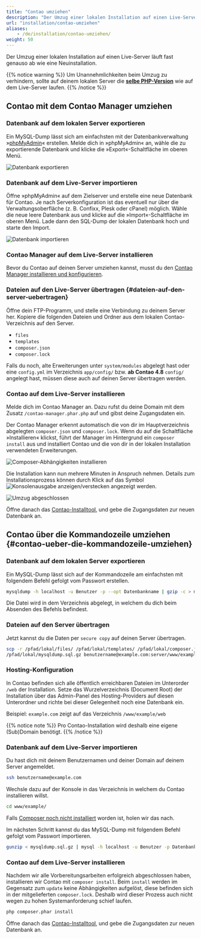 ```yaml
---
title: "Contao umziehen"
description: "Der Umzug einer lokalen Installation auf einen Live-Server läuft fast genauso ab wie eine Neuinstallation."
url: "installation/contao-umziehen"
aliases:
    - /de/installation/contao-umziehen/
weight: 50
---
```


Der Umzug einer lokalen Installation auf einen Live-Server läuft fast genauso ab wie eine Neuinstallation.

{{% notice warning %}}
Um Unannehmlichkeiten beim Umzug zu verhindern, sollte auf deinem lokalen Server die 
**[selbe PHP-Version](../systemvoraussetzungen/#mindestanforderungen-an-php)** wie auf dem Live-Server laufen.
{{% /notice %}}

## Contao mit dem Contao Manager umziehen

### Datenbank auf dem lokalen Server exportieren

Ein MySQL-Dump lässt sich am einfachsten mit der Datenbankverwaltung »[phpMyAdmin](https://www.phpmyadmin.net/)« 
erstellen. Melde dich in »phpMyAdmin« an, wähle die zu exportierende Datenbank und klicke die 
»Export«-Schaltfläche im oberen Menü.

![Datenbank exportieren](/de/installation/images/de/datenbank-exportieren.png?classes=shadow)

### Datenbank auf dem Live-Server importieren

Öffne »phpMyAdmin« auf dem Zielserver und erstelle eine neue Datenbank für Contao. Je nach Serverkonfiguration ist das 
eventuell nur über die Verwaltungsoberfläche (z. B. Confixx, Plesk oder cPanel) möglich. Wähle die neue leere Datenbank 
aus und klicke auf die »Import«-Schaltfläche im oberen Menü. Lade dann den SQL-Dump der lokalen Datenbank hoch und 
starte den Import.

![Datenbank importieren](/de/installation/images/de/datenbank-importieren.png?classes=shadow)


### Contao Manager auf dem Live-Server installieren

Bevor du Contao auf deinen Server umziehen kannst, musst du den 
[Contao Manager installieren und konfigurieren](../contao-manager#contao-manager-installieren).


### Dateien auf den Live-Server übertragen {#dateien-auf-den-server-uebertragen}

Öffne dein FTP-Programm, und stelle eine Verbindung zu deinem Server her. Kopiere die folgenden Dateien und Ordner aus dem lokalen 
Contao-Verzeichnis auf den Server.

- `files`
- `templates`
- `composer.json`
- `composer.lock`

Falls du noch, alte Erweiterungen unter `system/modules` abgelegt hast oder eine `config.yml` im Verzeichnis `app/config/` 
bzw. **ab Contao 4.8** `config/` angelegt hast, müssen diese auch auf deinen Server übertragen werden.


### Contao auf dem Live-Server installieren

Melde dich im Contao Manager an. Dazu rufst du deine Domain mit dem Zusatz `/contao-manager.phar.php` auf und gibst 
deine Zugangsdaten ein.

Der Contao Manager erkennt automatisch die von dir im Hauptverzeichnis abgelegten `composer.json` und `composer.lock`. 
Wenn du auf die Schaltfläche »Installieren« klickst, führt der Manager im Hintergrund ein `composer install` aus und 
installiert Contao und die von dir in der lokalen Installation verwendeten Erweiterungen.


![Composer-Abhängigkeiten installieren](/de/installation/images/de/composer-abhaengigkeiten-installieren.png?classes=shadow)

Die Installation kann nun mehrere Minuten in Anspruch nehmen. Details zum Installationsprozess können durch Klick auf 
das Symbol ![Konsolenausgabe anzeigen/verstecken](/de/icons/konsolenausgabe.png?classes=icon) angezeigt 
werden.

![Umzug abgeschlossen](/de/installation/images/de/umzug-abgeschlossen.png?classes=shadow)

Öffne danach das [Contao-Installtool](../contao-installtool/), und gebe die Zugangsdaten zur neuen Datenbank an.


## Contao über die Kommandozeile umziehen {#contao-ueber-die-kommandozeile-umziehen}

### Datenbank auf dem lokalen Server exportieren

Ein MySQL-Dump lässt sich auf der Kommandozeile am einfachsten mit folgendem Befehl gefolgt vom Passwort erstellen.

```bash
mysqldump -h localhost -u Benutzer -p --opt Datenbankname | gzip -c > mysqldump.sql.gz
```

Die Datei wird in dem Verzeichnis abgelegt, in welchem du dich beim Absenden des Befehls befindest.


### Dateien auf den Server übertragen

Jetzt kannst du die Daten per `secure copy` auf deinen Server übertragen.

```bash
scp -r /pfad/lokal/files/ /pfad/lokal/templates/ /pfad/lokal/composer.json /pfad/lokal/composer.lock 
/pfad/lokal/mysqldump.sql.gz benutzername@example.com:server/www/example/
```


### Hosting-Konfiguration

In Contao befinden sich alle öffentlich erreichbaren Dateien im Unterorder `/web` der Installation. Setze das 
Wurzelverzeichnis (Document Root) der Installation über das Admin-Panel des Hosting-Providers auf diesen 
Unterordner und richte bei dieser Gelegenheit noch eine Datenbank ein.

Beispiel: `example.com` zeigt auf das Verzeichnis `/www/example/web`

{{% notice note %}}
Pro Contao-Installation wird deshalb eine eigene (Sub)Domain benötigt.
{{% /notice %}}


### Datenbank auf dem Live-Server importieren

Du hast dich mit deinem Benutzernamen und deiner Domain auf deinem Server angemeldet.

```bash
ssh benutzername@example.com
```

Wechsle dazu auf der Konsole in das Verzeichnis in welchem du Contao installieren willst.

```bash
cd www/example/
```

Falls [Composer noch nicht installiert](../contao-installieren/#composer-installieren) worden ist, holen 
wir das nach.

Im nächsten Schritt kannst du das MySQL-Dump mit folgendem Befehl gefolgt vom Passwort importieren.

```bash
gunzip < mysqldump.sql.gz | mysql -h localhost -u Benutzer -p Datenbankname
```


### Contao auf dem Live-Server installieren

Nachdem wir alle Vorbereitungsarbeiten erfolgreich abgeschlossen haben, installieren wir Contao mit `composer install`. 
Beim `install` werden im Gegensatz zum `update` keine Abhängigkeiten aufgelöst, diese befinden sich in der 
mitgelieferten `composer.lock`. Deshalb wird dieser Prozess auch nicht wegen zu hohen Systemanforderung schief laufen.

```bash
php composer.phar install
```

Öffne danach das [Contao-Installtool](../contao-installtool/), und gebe die Zugangsdaten zur neuen Datenbank an.
